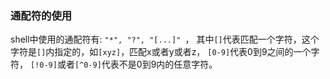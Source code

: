 ### 通配符的使用

  shell中使用的通配符有: `` "*", "?", "[...]"  ``， 其中``[]``代表匹配一个字符，这个字符是``[]``内指定的，如``[xyz]``，匹配x或者y或者z， ``[0-9]``代表0到9之间的一个字符， ``[!0-9]``或者``[^0-9]``代表不是0到9内的任意字符。
